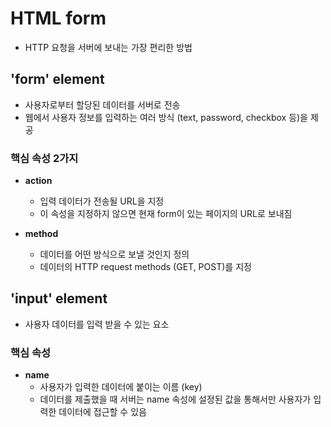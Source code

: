 # HTML form
- HTTP 요청을 서버에 보내는 가장 편리한 방법

## 'form' element
- 사용자로부터 할당된 데이터를 서버로 전송
- 웹에서 사용자 정보를 입력하는 여러 방식 (text, password, checkbox 등)을 제공

### 핵심 속성 2가지
- **action**
  - 입력 데이터가 전송될 URL을 지정
  - 이 속성을 지정하지 않으면 현재 form이 있는 페이지의 URL로 보내짐

- **method**
  - 데이터를 어떤 방식으로 보낼 것인지 정의
  - 데이터의 HTTP request methods (GET, POST)를 지정

## 'input' element
- 사용자 데이터를 입력 받을 수 있는 요소

### 핵심 속성
- **name**
  - 사용자가 입력한 데이터에 붙이는 이름 (key)
  - 데이터를 제출했을 때 서버는 name 속성에 설정된 값을 통해서만 사용자가 입력한 데이터에 접근할 수 있음